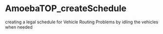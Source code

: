 # AmoebaTOP_createSchedule
creating a legal schedule for Vehicle Routing Problems by idling the vehicles when needed
